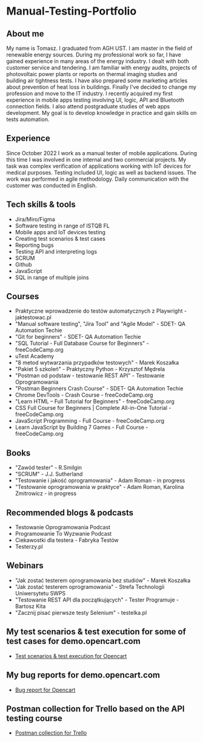 # Manual-Testing-Portfolio

## About me

My name is Tomasz. I graduated from AGH UST. I am master in the field of renewable energy sources.
During my professional work so far, I have gained experience in many
areas of the energy industry. I dealt with both customer service and
tendering. I am familiar with energy audits, projects of photovoltaic power
plants or reports on thermal imaging studies and building air tightness
tests. I have also prepared some marketing articles about prevention of
heat loss in buildings.
Finally I've decided to change my profession and move to the IT industry.
I recently acquired my first experience in mobile apps testing involving UI, logic, API and Bluetooth connection fields.
I also attend postgraduate studies of web apps development.
My goal is to develop knowledge in practice and gain skills on tests automation.

## Experience
Since October 2022 I work as a manual tester of mobile applications. During this time I was involved in one internal and two commercial projects.
My task was complex verification of applications working with IoT devices for medical purposes. Testing included UI, logic as well as backend issues.
The work was performed in agile methodology. Daily communication with the customer was conducted in English.

## Tech skills & tools

* Jira/Miro/Figma
* Software testing in range of ISTQB FL
* Mobile apps and IoT devices testing
* Creating test scenarios & test cases
* Reporting bugs
* Testing API and interpreting logs
* SCRUM
* Github
* JavaScript
* SQL in range of multiple joins



## Courses

* Praktyczne wprowadzenie do testów automatycznych z Playwright - jaktestowac.pl
* "Manual software testing", "Jira Tool" and "Agile Model" - SDET- QA Automation Techie
* "Git for beginners" - SDET- QA Automation Techie
* "SQL Tutorial - Full Database Course for Beginners" - freeCodeCamp.org
* uTest Academy
* "8 metod wytwarzania przypadków testowych" - Marek Koszałka
* "Pakiet 5 szkoleń" - Praktyczny Python - Krzysztof Mędrela
* "Postman od podstaw - testowanie REST API" - Testowanie Oprogramowania
* "Postman Beginners Crash Course" - SDET- QA Automation Techie
* Chrome DevTools - Crash Course - freeCodeCamp.org
* "Learn HTML – Full Tutorial for Beginners" - freeCodeCamp.org
* CSS Full Course for Beginners | Complete All-in-One Tutorial - freeCodeCamp.org
* JavaScript Programming - Full Course - freeCodeCamp.org
* Learn JavaScript by Building 7 Games - Full Course - freeCodeCamp.org


## Books

* "Zawód tester" - R.Smilgin
* "SCRUM" - J.J. Sutherland
* "Testowanie i jakość oprogramowania" - Adam Roman - in progress
* "Testowanie oprogramowania w praktyce" - Adam Roman, Karolina Zmitrowicz - in progress

## Recommended blogs & podcasts

* Testowanie Oprogramowania Podcast
* Programowanie To Wyzwanie Podcast
* Ciekawostki dla testera - Fabryka Testów
* Testerzy.pl

## Webinars

* "Jak zostać testerem oprogramowania bez studiów" - Marek Koszałka
* "Jak zostać testerem oprogramowania" - Strefa Technologii Uniwersytetu SWPS
* "Testowanie REST API dla początkujących" - Tester Programuje - Bartosz Kita
* "Zacznij pisać pierwsze testy Selenium" - testelka.pl

## My test scenarios & test execution for some of test cases for demo.opencart.com

* [Test scenarios & test execution for Opencart](https://docs.google.com/spreadsheets/d/17PraG4L6zuDlGVTuB1Bjjl5sPH9gNQit/edit?usp=sharing&ouid=103077607472512868745&rtpof=true&sd=true)

## My bug reports for demo.opencart.com

* [Bug report for Opencart](https://docs.google.com/spreadsheets/d/16RKPAw_J7lxLCss0GDnpdHCgWr9xL_Wl/edit?usp=sharing&ouid=103077607472512868745&rtpof=true&sd=true)

## Postman collection for Trello based on the API testing course

* [Postman collection for Trello](https://drive.google.com/file/d/19NlGMebP12RFfJHQIfCTcEUaOVCpIRkJ/view?usp=sharing)

